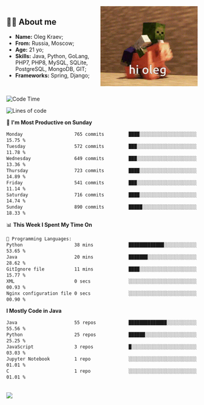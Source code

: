 <img align="right" height="211" width="256" src="res/hi-oleg.gif">
<div>
	<h2>👨‍💻 About me</h2>
	<ul align="left">
	    <li><strong>Name:</strong> Oleg Kraev;</li>
	    <li><strong>From:</strong> Russia, Moscow;</li>
	    <li><strong>Age:</strong> 21 yo;</li>
	    <li><strong>Skills:</strong> Java, Python, GoLang, PHP7, PHP8, MySQL, SQLite, PostgreSQL, MongoDB, GIT;</li>
	    <li><strong>Frameworks:</strong> Spring, Django;</li>
	</ul>
</div>
<br>

<!--START_SECTION:waka-->
![Code Time](http://img.shields.io/badge/Code%20Time-1%2C139%20hrs%2015%20mins-blue)

![Lines of code](https://img.shields.io/badge/From%20Hello%20World%20I%27ve%20Written-1.7%20million%20lines%20of%20code-blue)

📅 **I'm Most Productive on Sunday** 

```text
Monday                   765 commits         ████░░░░░░░░░░░░░░░░░░░░░   15.75 % 
Tuesday                  572 commits         ███░░░░░░░░░░░░░░░░░░░░░░   11.78 % 
Wednesday                649 commits         ███░░░░░░░░░░░░░░░░░░░░░░   13.36 % 
Thursday                 723 commits         ████░░░░░░░░░░░░░░░░░░░░░   14.89 % 
Friday                   541 commits         ███░░░░░░░░░░░░░░░░░░░░░░   11.14 % 
Saturday                 716 commits         ████░░░░░░░░░░░░░░░░░░░░░   14.74 % 
Sunday                   890 commits         █████░░░░░░░░░░░░░░░░░░░░   18.33 % 
```


📊 **This Week I Spent My Time On** 

```text
💬 Programming Languages: 
Python                   38 mins             █████████████░░░░░░░░░░░░   53.65 % 
Java                     20 mins             ███████░░░░░░░░░░░░░░░░░░   28.62 % 
GitIgnore file           11 mins             ████░░░░░░░░░░░░░░░░░░░░░   15.77 % 
XML                      0 secs              ░░░░░░░░░░░░░░░░░░░░░░░░░   00.93 % 
Nginx configuration file 0 secs              ░░░░░░░░░░░░░░░░░░░░░░░░░   00.90 % 
```

**I Mostly Code in Java** 

```text
Java                     55 repos            ██████████████░░░░░░░░░░░   55.56 % 
Python                   25 repos            ██████░░░░░░░░░░░░░░░░░░░   25.25 % 
JavaScript               3 repos             █░░░░░░░░░░░░░░░░░░░░░░░░   03.03 % 
Jupyter Notebook         1 repo              ░░░░░░░░░░░░░░░░░░░░░░░░░   01.01 % 
C                        1 repo              ░░░░░░░░░░░░░░░░░░░░░░░░░   01.01 % 
```




<!--END_SECTION:waka-->

<br>
<img align="center" src="https://wakatime.com/share/@hteppl/18a68a4e-e1fb-41eb-b9f2-e999d76b9bac.svg">
